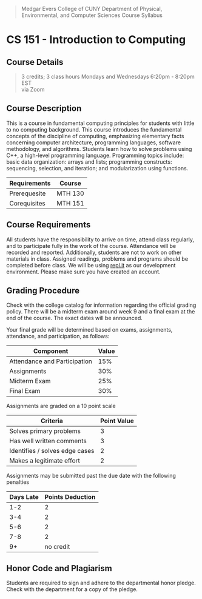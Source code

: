 >Medgar Evers College of CUNY
Department of Physical, Environmental, and Computer Sciences
Course Syllabus

# CS 151 - Introduction to Computing

## Course Details
> 3 credits; 3 class hours
Mondays and Wednesdays 6:20pm - 8:20pm EST  
via Zoom

## Course Description
This is a course in fundamental computing principles for students with little to no computing background. This
course introduces the fundamental concepts of the discipline of computing, emphasizing elementary facts
concerning computer architecture, programming languages, software methodology, and algorithms. Students
learn how to solve problems using C++, a high-level programming language. Programming topics include: basic data
organization: arrays and lists; programming constructs: sequencing, selection, and iteration; and
modularization using functions.

| Requirements | Course |
| --- | --- |
| Prerequesite | MTH 130 |
| Corequisites | MTH 151 |

## Course Requirements
All students have the responsibility to arrive on time, attend class regularly, and to participate fully in the work of
the course. Attendance will be recorded and reported. Additionally, students are not to work on other materials in
class. Assigned readings, problems and programs should be completed before class. We will be using [repl.it](https://replit.com/) as our development environment. Please make sure you have created an account.

## Grading Procedure
Check with the college catalog for information regarding the official grading policy. There will be a midterm exam around week 9 and a final exam at the end of the course. The exact dates will be
announced.

Your final grade will be determined based on exams, assignments, attendance, and participation, as follows:

| Component | Value |
| --- | --- |
| Attendance and Participation | 15% |
| Assignments | 30% |
| Midterm Exam | 25% |
| Final Exam | 30% |

Assignments are graded on a 10 point scale

| Criteria | Point Value |
| --- | --- |
| Solves primary problems | 3 |
| Has well written comments | 3 |
| Identifies / solves edge cases | 2 |
| Makes a legitimate effort | 2 |

Assignments may be submitted past the due date with the following penalties

| Days Late | Points Deduction |
| --- | --- |
| 1-2 | 2 |
| 3-4 | 2 |
| 5-6 | 2 |
| 7-8 | 2 |
| 9+ | no credit |

## Honor Code and Plagiarism

Students are required to sign and adhere to the departmental honor pledge. Check with the department for a
copy of the pledge.
